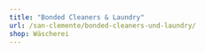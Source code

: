 ```yaml
---
title: "Bonded Cleaners & Laundry"
url: /san-clemente/bonded-cleaners-und-laundry/
shop: Wäscherei
---
```

